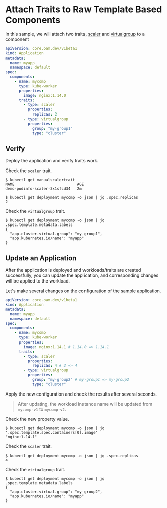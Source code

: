 # Attach Traits to Raw Template Based Components

In this sample, we will attach two traits,
[scaler](https://github.com/oam-dev/kubevela/blob/master/charts/vela-core/templates/defwithtemplate/manualscale.yaml)
and
[virtualgroup](https://github.com/oam-dev/kubevela/blob/master/docs/examples/kube-module/virtual-group-td.yaml) to a component

```yaml
apiVersion: core.oam.dev/v1beta1
kind: Application
metadata:
  name: myapp
  namespace: default
spec:
  components:
    - name: mycomp
      type: kube-worker
      properties: 
        image: nginx:1.14.0
      traits:
        - type: scaler
          properties:
            replicas: 2
        - type: virtualgroup
          properties:
            group: "my-group1"
            type: "cluster"
```

## Verify

Deploy the application and verify traits work.

Check the `scaler` trait.
```shell
$ kubectl get manualscalertrait
NAME                            AGE
demo-podinfo-scaler-3x1sfcd34   2m
```
```shell
$ kubectl get deployment mycomp -o json | jq .spec.replicas
2
```

Check the `virtualgroup` trait.
```shell
$ kubectl get deployment mycomp -o json | jq .spec.template.metadata.labels
{
  "app.cluster.virtual.group": "my-group1",
  "app.kubernetes.io/name": "myapp"
}
```

## Update an Application

After the application is deployed and workloads/traits are created successfully,
you can update the application, and corresponding changes will be applied to the
workload.

Let's make several changes on the configuration of the sample application.

```yaml
apiVersion: core.oam.dev/v1beta1
kind: Application
metadata:
  name: myapp
  namespace: default
spec:
  components:
    - name: mycomp
      type: kube-worker
      properties: 
        image: nginx:1.14.1 # 1.14.0 => 1.14.1
      traits:
        - type: scaler
          properties:
            replicas: 4 # 2 => 4
        - type: virtualgroup
          properties:
            group: "my-group2" # my-group1 => my-group2
            type: "cluster"
```

Apply the new configuration and check the results after several seconds.

> After updating, the workload instance name will be updated from `mycomp-v1` to `mycomp-v2`.

Check the new property value.
```shell
$ kubectl get deployment mycomp -o json | jq '.spec.template.spec.containers[0].image'
"nginx:1.14.1"
```

Check the `scaler` trait.
```shell
$ kubectl get deployment mycomp -o json | jq .spec.replicas
4
```

Check the `virtualgroup` trait.
```shell
$ kubectl get deployment mycomp -o json | jq .spec.template.metadata.labels
{
  "app.cluster.virtual.group": "my-group2",
  "app.kubernetes.io/name": "myapp"
}
```
